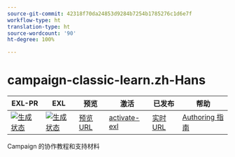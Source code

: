 ```yaml
---
source-git-commit: 42318f70da24853d9284b7254b1785276c1d6e7f
workflow-type: ht
translation-type: ht
source-wordcount: '90'
ht-degree: 100%

---
```

# campaign-classic-learn.zh-Hans

| EXL-PR | EXL | 预览 | 激活 | 已发布 | 帮助 |
|--- |--- |--- |--- |--- |--- |
| [![生成状态](https://docs.ci.corp.adobe.com/view/exl-pr/job/campaign-classic-learn.en_pr-exl/badge/icon)](https://docs.ci.corp.adobe.com/view/exl-pr/job/campaign-classic-learn.en_pr-exl/lastBuild/) | [![生成状态](https://docs.ci.corp.adobe.com/view/exl-pr/job/campaign-classic-learn.en_exl/lastBuild/badge/icon)](https://docs.ci.corp.adobe.com/view/exl-pr/job/campaign-classic-learn.en_exl/lastBuild/lastBuild) | [预览 URL](https://experienceleague.corp.adobe.com/docs/campaign-classic-learn/tutorials/overview.html?lang=zh-Hans) | [activate-exl](https://docs.ci.corp.adobe.com/job/activate-exl/build/) | [实时 URL](https://experienceleague.adobe.com/docs/campaign-classic-learn/tutorials/overview.html?lang=zh-Hans) | [Authoring 指南](https://experienceleague.adobe.com/docs/authoring-guide-exl/using/home.html?lang=zh-Hans) |

Campaign 的协作教程和支持材料
